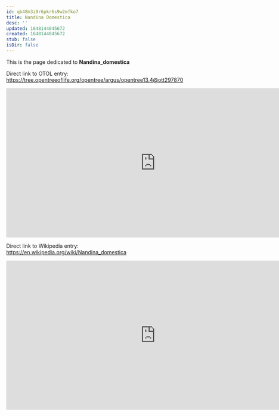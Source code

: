 ```yaml
---
id: qb48m3i9r6pkr6s9w2mfko7
title: Nandina Domestica
desc: ''
updated: 1648144045672
created: 1648144045672
stub: false
isDir: false
---
```

This is the page dedicated to **Nandina_domestica**


Direct link to OTOL entry: https://tree.opentreeoflife.org/opentree/argus/opentree13.4@ott297870



<html>
    <body>
    <iframe src="https://tree.opentreeoflife.org/opentree/argus/opentree13.4@ott297870"
    width="800" height="400" frameborder="0" allowfullscreen> </iframe>
    </body>
</html>
    


Direct link to Wikipedia entry: https://en.wikipedia.org/wiki/Nandina_domestica



<html>
    <body>
    <iframe src="https://en.wikipedia.org/wiki/Nandina_domestica"
    width="800" height="400" frameborder="0" allowfullscreen> </iframe>
    </body>
</html>
    
